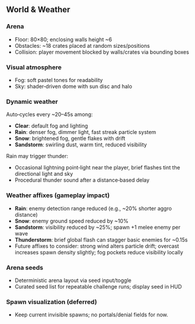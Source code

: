 ## World & Weather

### Arena
- Floor: 80×80; enclosing walls height ~6
- Obstacles: ~18 crates placed at random sizes/positions
- Collision: player movement blocked by walls/crates via bounding boxes

### Visual atmosphere
- Fog: soft pastel tones for readability
- Sky: shader‑driven dome with sun disc and halo

### Dynamic weather
Auto‑cycles every ~20–45s among:
- **Clear**: default fog and lighting
- **Rain**: denser fog, dimmer light, fast streak particle system
- **Snow**: brightened fog, gentle flakes with drift
- **Sandstorm**: swirling dust, warm tint, reduced visibility

Rain may trigger thunder:
- Occasional lightning point‑light near the player, brief flashes tint the directional light and sky
- Procedural thunder sound after a distance‑based delay

### Weather affixes (gameplay impact)
- **Rain**: enemy detection range reduced (e.g., ~20% shorter aggro distance)
- **Snow**: enemy ground speed reduced by ~10%
- **Sandstorm**: visibility reduced by ~25%; spawn +1 melee enemy per wave
- **Thunderstorm**: brief global flash can stagger basic enemies for ~0.15s
- Future affixes to consider: strong wind alters particle drift; overcast increases spawn density slightly; fog pockets reduce visibility locally

### Arena seeds
- Deterministic arena layout via seed input/toggle
- Curated seed list for repeatable challenge runs; display seed in HUD

### Spawn visualization (deferred)
- Keep current invisible spawns; no portals/denial fields for now.


